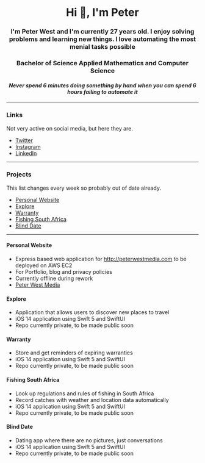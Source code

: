 <h1 align="center">Hi 👋, I'm Peter</h1>
<h3 align="center">I'm Peter West and I'm currently 27 years old. I enjoy solving problems and learning new things. I love automating the most menial tasks possible </h3>
<h3 align="center">Bachelor of Science Applied Mathematics and Computer Science</h3>

<h4 align="center"><i>Never spend 6 minutes doing something by hand when you can spend 6 hours failing to automate it</i></h4>

---

### Links  

Not very active on social media, but here they are.

- [Twitter](https://twitter.com/peterwestwastaken)
- [Instagram](https://www.instagram.com/peterwestwastaken/)
- [LinkedIn](https://www.linkedin.com/in/peter-west-a1b93b142/)


---

### Projects 

This list changes every week so probably out of date already.

- [Personal Website](#personal-website)
- [Explore](#explore)
- [Warranty](#warranty)
- [Fishing South Africa](#fishing-south-africa)
- [Blind Date](#blind-date)


---

#### Personal Website
- Express based web application for http://peterwestmedia.com to be deployed on AWS EC2
- For Portfolio, blog and privacy policies 
- Currently offline during rework
- [Peter West Media](https://github.com/peterwest-1/peterwestmedia)

#### Explore 
 - Application that allows users to discover new places to travel
 - iOS 14 application using Swift 5 and SwiftUI
 - Repo currently private, to be made public soon

#### Warranty 
- Store and get reminders of expiring warranties
 - iOS 14 application using Swift 5 and SwiftUI
 - Repo currently private, to be made public soon

#### Fishing South Africa 
- Look up regulations and rules of fishing in South Africa
- Record catches with weather and location data automatically
 - iOS 14 application using Swift 5 and SwiftUI
 -  Repo currently private, to be made public soon

#### Blind Date 
- Dating app where there are no pictures, just conversations 
 - iOS 14 application using Swift 5 and SwiftUI
 -  Repo currently private, to be made public soon

<!--
**peterwest-1/peterwest-1** is a ✨ _special_ ✨ repository because its `README.md` (this file) appears on your GitHub profile.

Here are some ideas to get you started:

- 🔭 I’m currently working on ...
- 🌱 I’m currently learning ...
- 👯 I’m looking to collaborate on ...
- 🤔 I’m looking for help with ...
- 💬 Ask me about ...
- 📫 How to reach me: ...
- 😄 Pronouns: ...
- ⚡ Fun fact: ...
-->

